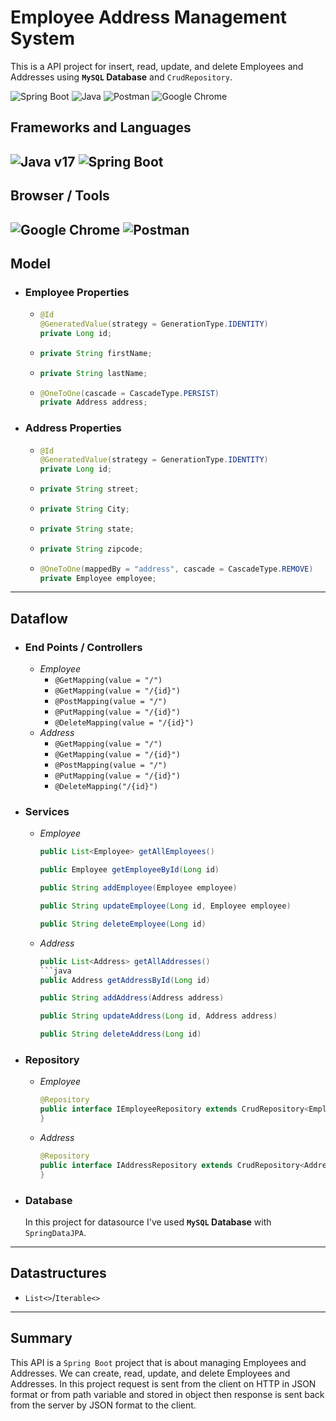 # Employee Address Management System
This is a API project for insert, read, update, and delete Employees and Addresses using **`MySQL` Database** and `CrudRepository`.

![Spring Boot](https://img.shields.io/badge/Spring_Boot-F2F4F9?style=for-the-badge&logo=spring-boot "Spring Boot") ![Java](https://img.shields.io/badge/java-%23ED8B00.svg?style=for-the-badge&logo=openjdk&logoColor=white "Java") ![Postman](https://img.shields.io/badge/Postman-FF6C37?style=for-the-badge&logo=postman&logoColor=white "Postman") ![Google Chrome](https://img.shields.io/badge/Google%20Chrome-4285F4?style=for-the-badge&logo=GoogleChrome&logoColor=white "Google Chrome")

## Frameworks and Languages
![Java v17](https://img.shields.io/badge/Java-v17-green "Java 17") ![Spring Boot](https://img.shields.io/badge/Spring%20Boot-v3.0.6-brightgreen "Spring Boot v3.0.6")
---

## Browser / Tools

## ![Google Chrome](https://img.shields.io/badge/Google%20Chrome-v112.0.5615.138-yellow "Google Chrome") ![Postman](https://img.shields.io/badge/Postman-v10.13.0-orange "Postman")

## Model

- ### Employee Properties
  - ```java
    @Id
    @GeneratedValue(strategy = GenerationType.IDENTITY)
    private Long id;
    ```
  - ```java
    private String firstName;
    ```
  - ```java
    private String lastName;
    ```
  - ```java
    @OneToOne(cascade = CascadeType.PERSIST)
    private Address address;
    ```
- ### Address Properties
  - ```java
    @Id
    @GeneratedValue(strategy = GenerationType.IDENTITY)
    private Long id;
    ```
  - ```java
    private String street;
    ```
  - ```java
    private String City;
    ```
  - ```java
    private String state;
    ```
  - ```java
    private String zipcode;
    ```
  - ```java
    @OneToOne(mappedBy = "address", cascade = CascadeType.REMOVE)
    private Employee employee;
    ```
---

## Dataflow

- ### End Points / Controllers
  - _Employee_
    - `@GetMapping(value = "/")`
    - `@GetMapping(value = "/{id}")`
    - `@PostMapping(value = "/")`
    - `@PutMapping(value = "/{id}")`
    - `@DeleteMapping(value = "/{id}")`
  - _Address_
    - `@GetMapping(value = "/")`
    - `@GetMapping(value = "/{id}")`
    - `@PostMapping(value = "/")`
    - `@PutMapping(value = "/{id}")`
    - `@DeleteMapping("/{id}")`
- ### Services
  - _Employee_
    ```java
    public List<Employee> getAllEmployees()
    ```
    ```java
    public Employee getEmployeeById(Long id)
    ```
    ```java
    public String addEmployee(Employee employee)
    ```
    ```java
    public String updateEmployee(Long id, Employee employee)
    ```
    ```java
    public String deleteEmployee(Long id)
    ```
  - _Address_
    ```java
    public List<Address> getAllAddresses()
    ```java
    public Address getAddressById(Long id)
    ```
    ```java
    public String addAddress(Address address)
    ```
    ```java
    public String updateAddress(Long id, Address address)
    ```
    ```java
    public String deleteAddress(Long id)
    ```
- ### Repository
  - _Employee_
    ```java
    @Repository
    public interface IEmployeeRepository extends CrudRepository<Employee, Long> {
    }
    ```
  - _Address_
    ```java
    @Repository
    public interface IAddressRepository extends CrudRepository<Address, Long> {
    }
    ```
- ### Database
  In this project for datasource I've used **`MySQL` Database** with `SpringDataJPA`.

---

## Datastructures

- `List<>`/`Iterable<>`

---

## Summary

This API is a `Spring Boot` project that is about managing Employees and Addresses. We can create, read, update, and delete Employees and Addresses. In this project request is sent from the client on HTTP in JSON format or from path variable and stored in object then response is sent back from the server by JSON format to the client.
